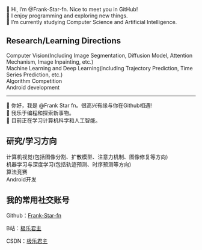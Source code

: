 <!-- [![stats](https://github-readme-stats.vercel.app/api?username=Frank-Star-fn&theme=merko)](https://github.com/anuraghazra/github-readme-stats) -->

👋 Hi, I’m @Frank-Star-fn. Nice to meet you in GitHub!
<br>
👀 I enjoy programming and exploring new things.
<br>
🌱 I’m currently studying Computer Science and Artificial Intelligence.

## Research/Learning Directions
Computer Vision(Including Image Segmentation, Diffusion Model, Attention Mechanism, Image Inpainting, etc.)
<br>
Machine Learning and Deep Learning(including Trajectory Prediction, Time Series Prediction, etc.)
<br>
Algorithm Competition
<br>
Android development

<hr>

👋 你好，我是 @Frank Star fn。很高兴有缘与你在Github相遇!
<br>
👀 我乐于编程和探索新事物。
<br>
🌱 目前正在学习计算机科学和人工智能。

## 研究/学习方向
计算机视觉(包括图像分割、扩散模型、注意力机制、图像修复等方向)
<br>
机器学习与深度学习(包括轨迹预测、时序预测等方向)
<br>
算法竞赛
<br>
Android开发

## 我的常用社交账号

Github：[Frank-Star-fn](https://github.com/Frank-Star-fn)

B站：[极乐君主](https://space.bilibili.com/102536071)

CSDN：[极乐君主](https://blog.csdn.net/weixin_51937688)

<!---
Frank-Star-fn/Frank-Star-fn is a ✨ special ✨ repository because its `README.md` (this file) appears on your GitHub profile.
--->
